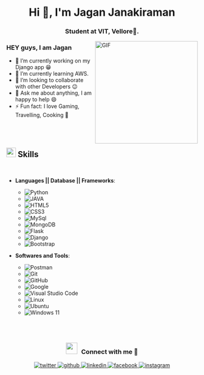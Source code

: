 <h1 align="center">Hi 👋, I'm Jagan Janakiraman</h1>
<h3 align="center">Student at VIT, Vellore🌟.</h3>


<img align="right" height="270px" alt="GIF" src="https://i.pinimg.com/originals/e4/26/70/e426702edf874b181aced1e2fa5c6cde.gif" />

### HEY guys, I am Jagan
- 🔭 I’m currently working on my Django app :grin:
- 🌱 I’m currently learning AWS.
- 👯 I’m looking to collaborate with other Developers :wink:
- 💬 Ask me about anything, I am happy to help :smile:
- ⚡ Fun fact: I love Gaming, Travelling, Cooking :raised_hands:

<br>
<br>

## <img src="https://media2.giphy.com/media/QssGEmpkyEOhBCb7e1/giphy.gif?cid=ecf05e47a0n3gi1bfqntqmob8g9aid1oyj2wr3ds3mg700bl&rid=giphy.gif" width ="25"><b> Skills</b>
<br>

- **Languages || Database || Frameworks**:
  - ![Python](https://img.shields.io/badge/Python%20-%2314354C.svg?style=for-the-badge&logo=python&logoColor=white)
  - ![JAVA](https://img.shields.io/badge/Java-ED8B00?style=for-the-badge&logo=openjdk&logoColor=white)
  - ![HTML5](https://img.shields.io/badge/HTML5%20-%23E34F26.svg?style=for-the-badge&logo=html5&logoColor=white)
  - ![CSS3](https://img.shields.io/badge/CSS%20-%231572B6.svg?style=for-the-badge&logo=css3&logoColor=white)
  - ![MySql](https://img.shields.io/badge/MySQL-005C84?style=for-the-badge&logo=mysql&logoColor=white)
  - ![MongoDB](https://img.shields.io/badge/MongoDB-4EA94B?style=for-the-badge&logo=mongodb&logoColor=white)
  - ![Flask](https://img.shields.io/badge/Flask-000000?style=for-the-badge&logo=flask&logoColor=white)
  - ![Django](https://img.shields.io/badge/Django-092E20?style=for-the-badge&logo=django&logoColor=white)
  - ![Bootstrap](https://img.shields.io/badge/Bootstrap-563D7C?style=for-the-badge&logo=bootstrap&logoColor=white)

- **Softwares and Tools**:
  - ![Postman](https://img.shields.io/badge/Postman-FF6C37?style=for-the-badge&logo=postman&logoColor=white)
  - ![Git](https://img.shields.io/badge/git-%23F05033.svg?style=for-the-badge&logo=git&logoColor=white)
  - ![GitHub](https://img.shields.io/badge/github-%23121011.svg?style=for-the-badge&logo=github&logoColor=white)
  - ![Google](https://img.shields.io/badge/google-%234285F4.svg?style=for-the-badge&logo=google&logoColor=white)
  - ![Visual Studio Code](https://img.shields.io/badge/Visual%20Studio%20Code-0078d7.svg?style=for-the-badge&logo=visual-studio-code&logoColor=white)
  - ![Linux](https://img.shields.io/badge/Linux-FCC624?style=for-the-badge&logo=linux&logoColor=black)
  - ![Ubuntu](https://img.shields.io/badge/Ubuntu-E95420?style=for-the-badge&logo=ubuntu&logoColor=white)
  - ![Windows 11](https://img.shields.io/badge/Windows%2011-%230079d5.svg?style=for-the-badge&logo=Windows%2011&logoColor=white)


<br>
<br>

<h3 align="center" > <img src="https://media.giphy.com/media/iY8CRBdQXODJSCERIr/giphy.gif" width="30" height="30" style="margin-right: 10px;">Connect with me 🤝 </h3>

<p align="center">
<div align="center">
 <a href="https://twitter.com/Jagan_jrc" target="_blank">
<img src=https://img.shields.io/badge/twitter-%2300acee.svg?&style=for-the-badge&logo=twitter&logoColor=white alt=twitter style="margin-bottom: 5px;" />
</a>
<a href="https://github.com/Jagan-Janakiraman" target="_blank">
<img src=https://img.shields.io/badge/github-%2324292e.svg?&style=for-the-badge&logo=github&logoColor=white alt=github style="margin-bottom: 5px;" />
</a>
<a href="https://www.linkedin.com/in/jagan-jrc/" target="_blank">
<img src=https://img.shields.io/badge/linkedin-%231E77B5.svg?&style=for-the-badge&logo=linkedin&logoColor=white alt=linkedin style="margin-bottom: 5px;" />
</a>
<a href="https://www.facebook.com/jagan.jr20" target="_blank">
<img src=https://img.shields.io/badge/facebook-%232E87FB.svg?&style=for-the-badge&logo=facebook&logoColor=white alt=facebook style="margin-bottom: 5px;" />
</a>
<a href="https://www.instagram.com/_jagan.eaj/" target="_blank">
<img src=https://img.shields.io/badge/instagram-%23000000.svg?&style=for-the-badge&logo=instagram&logoColor=white alt=instagram style="margin-bottom: 5px;" />
</a>


</div>  
  

<br/>  
